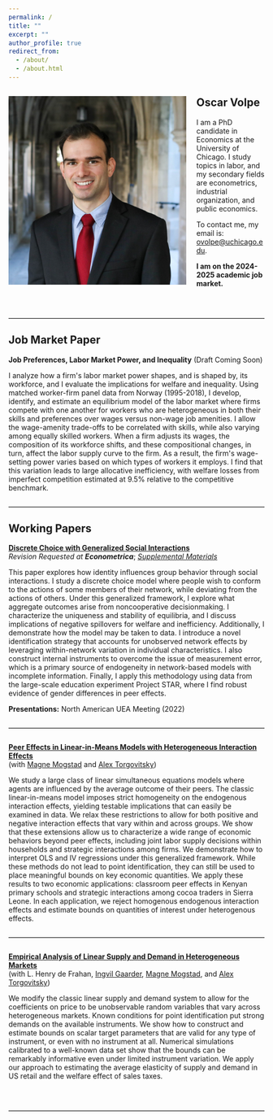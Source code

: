 ```yaml
---
permalink: /
title: ""
excerpt: ""
author_profile: true
redirect_from: 
  - /about/
  - /about.html
---
```


## Oscar Volpe<img class="img-responsive" style="float: left; margin: 0px 20px 20px 0px;" src="/files/headshot.jpg" width="350">

I am a PhD candidate in Economics at the University of Chicago. I study topics in labor, and my secondary fields are econometrics, industrial organization, and public economics.

To contact me, my email is: <a href="mailto:ovolpe@uchicago.edu">ovolpe@uchicago.edu</a>.

**I am on the 2024-2025 academic job market.** 

<br style="clear: both;">

<hr style="margin: 2em 0; border: none; border-top: 1px solid #ccc;">

## Job Market Paper

**Job Preferences, Labor Market Power, and Inequality** (Draft Coming Soon) <br>

I analyze how a firm's labor market power shapes, and is shaped by, its workforce, and I evaluate the implications for welfare and inequality. Using matched worker-firm panel data from Norway (1995-2018), I develop, identify, and estimate an equilibrium model of the labor market where firms compete with one another for workers who are heterogeneous in both their skills and preferences over wages versus non-wage job amenities. I allow the wage-amenity trade-offs to be correlated with skills, while also varying among equally skilled workers. When a firm adjusts its wages, the composition of its workforce shifts, and these compositional changes, in turn, affect the labor supply curve to the firm. As a result, the firm's wage-setting power varies based on which types of workers it employs. I find that this variation leads to large allocative inefficiency, with welfare losses from imperfect competition estimated at 9.5% relative to the competitive benchmark.

<hr style="margin: 2em 0; border: none; border-top: 1px solid #ccc;">

## Working Papers

[**Discrete Choice with Generalized Social Interactions**](/files/dcwgsi_paper.pdf) <br>
_Revision Requested at **Econometrica**_; [*Supplemental Materials*](/files/dcwgsi_supplement.pdf)<br>

This paper explores how identity influences group behavior through social interactions. I study a discrete choice model where people wish to conform to the actions of some members of their network, while deviating from the actions of others. Under this generalized framework, I explore what aggregate outcomes arise from noncooperative decisionmaking. I characterize the uniqueness and stability of equilibria, and I discuss implications of negative spillovers for welfare and inefficiency. Additionally, I demonstrate how the model may be taken to data. I introduce a novel identification strategy that accounts for unobserved network effects by leveraging within-network variation in individual characteristics. I also construct internal instruments to overcome the issue of measurement error, which is a primary source of endogeneity in network-based models with incomplete information. Finally, I apply this methodology using data from the large-scale education experiment Project STAR, where I find robust evidence of gender differences in peer effects.

**Presentations:** North American UEA Meeting (2022)

<hr style="margin: 2em 0; border: none; border-top: 1px solid #ccc;">

[**Peer Effects in Linear-in-Means Models with Heterogeneous Interaction Effects**](https://ovolpe.github.io) <br>
(with [Magne Mogstad](https://sites.google.com/site/magnemogstad) and [Alex Torgovitsky](https://a-torgovitsky.github.io))

We study a large class of linear simultaneous equations models where agents are influenced by the average outcome of their peers. The classic linear-in-means model imposes strict homogeneity on the endogenous interaction effects, yielding testable implications that can easily be examined in data. We relax these restrictions to allow for both positive and negative interaction effects that vary within and across groups. We show that these extensions allow us to characterize a wide range of economic behaviors beyond peer effects, including joint labor supply decisions within households and strategic interactions among firms. We demonstrate how to interpret OLS and IV regressions under this generalized framework. While these methods do not lead to point identification, they can still be used to place meaningful bounds on key economic quantities. We apply these results to two economic applications: classroom peer effects in Kenyan primary schools and strategic interactions among cocoa traders in Sierra Leone. In each application, we reject homogenous endogenous interaction effects and estimate bounds on quantities of interest under heterogenous effects.

<hr style="margin: 2em 0; border: none; border-top: 1px solid #ccc;">

[**Empirical Analysis of Linear Supply and Demand in Heterogeneous Markets**](https://ovolpe.github.io) <br>
(with L. Henry de Frahan, [Ingvil Gaarder](https://sites.google.com/site/ingvilgaarder), [Magne Mogstad](https://sites.google.com/site/magnemogstad), and [Alex Torgovitsky](https://a-torgovitsky.github.io))

We modify the classic linear supply and demand system to allow for the coefficients on price to be unobservable random variables that vary across heterogeneous markets. Known conditions for point identification put strong demands on the available instruments. We show how to construct and estimate bounds on scalar target parameters that are valid for any type of instrument, or even with no instrument at all. Numerical simulations calibrated to a well-known data set show that the bounds can be remarkably informative even under limited instrument variation. We apply our approach to estimating the average elasticity of supply and demand in US retail and the welfare effect of sales taxes.

<br style="clear: both;">
<hr style="margin: 2em 0; border: none; border-top: 1px solid #ccc;">
